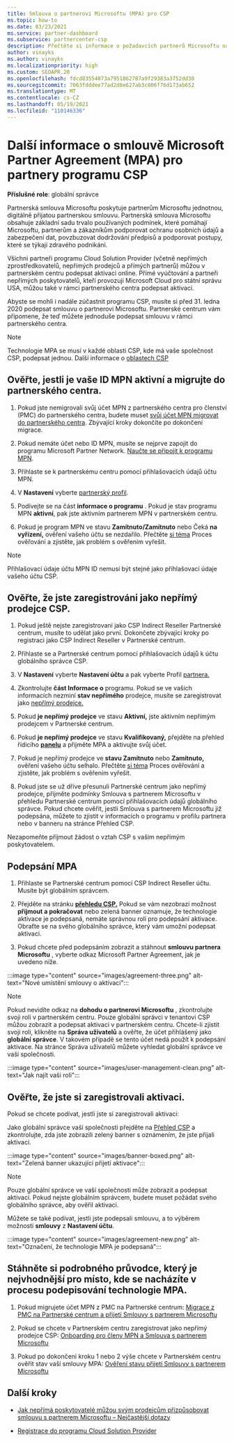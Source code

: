 ```yaml
---
title: Smlouva o partnerovi Microsoftu (MPA) pro CSP
ms.topic: how-to
ms.date: 03/23/2021
ms.service: partner-dashboard
ms.subservice: partnercenter-csp
description: Přečtěte si informace o požadavcích partnerů Microsoftu na partnery pro podepsání a ověření této sjednocené a digitálně přijatelné smlouvy o partnerovi od Microsoftu (MPA).
author: vinayks
ms.author: vinayks
ms.localizationpriority: high
ms.custom: SEOAPR.20
ms.openlocfilehash: fdcd83554073a7951862787a9f29383a3752dd30
ms.sourcegitcommit: 7063fdddee77ad2d8e627ab3c806f76d173ab652
ms.translationtype: MT
ms.contentlocale: cs-CZ
ms.lasthandoff: 05/19/2021
ms.locfileid: "110146336"
---
```

# <a name="learn-about-the-microsoft-partner-agreement-mpa-for-csp-program-partners"></a>Další informace o smlouvě Microsoft Partner Agreement (MPA) pro partnery programu CSP

**Příslušné role**: globální správce

Partnerská smlouva Microsoftu poskytuje partnerům Microsoftu jednotnou, digitálně přijatou partnerskou smlouvu. Partnerská smlouva Microsoftu obsahuje základní sadu trvalo používaných podmínek, které pomáhají Microsoftu, partnerům a zákazníkům podporovat ochranu osobních údajů a zabezpečení dat, povzbuzovat dodržování předpisů a podporovat postupy, které se týkají zdravého podnikání.

Všichni partneři programu Cloud Solution Provider (včetně nepřímých zprostředkovatelů, nepřímých prodejců a přímých partnerů) můžou v partnerském centru podepsat aktivaci online. Přímé vyúčtování a partneři nepřímých poskytovatelů, kteří provozují Microsoft Cloud pro státní správu USA, můžou také v rámci partnerského centra podepsat aktivaci.

Abyste se mohli i nadále zúčastnit programu CSP, musíte si před 31. ledna 2020 podepsat smlouvu o partnerovi Microsoftu. Partnerské centrum vám připomene, že teď můžete jednoduše podepsat smlouvu v rámci partnerského centra.

>[!NOTE]
>Technologie MPA se musí v každé oblasti CSP, kde má vaše společnost CSP, podepsat jednou. Další informace o [oblastech CSP](regional-authorization-overview.md) 

## <a name="verify-your-mpn-id-is-active-and-migrated-to-partner-center"></a>Ověřte, jestli je vaše ID MPN aktivní a migrujte do partnerského centra.

1. Pokud jste nemigrovali svůj účet MPN z partnerského centra pro členství (PMC) do partnerského centra, budete muset [svůj účet MPN migrovat do partnerského centra](move-pmc-pc-map.md). Zbývající kroky dokončíte po dokončení migrace. 

1. Pokud nemáte účet nebo ID MPN, musíte se nejprve zapojit do programu Microsoft Partner Network. [Naučte se připojit k programu MPN](mpn-create-a-partner-center-account.md).

1. Přihlaste se k partnerskému centru pomocí přihlašovacích údajů účtu MPN.
 
1. V **Nastavení** vyberte [partnerský profil](https://partner.microsoft.com/pcv/accountsettings/connectedpartnerprofile).

1. Podívejte se na část **informace o programu** . Pokud je stav programu MPN **aktivní**, pak jste aktivním partnerem MPN v partnerském centru.
 
1. Pokud je program MPN ve stavu **Zamítnuto/Zamítnuto** nebo Čeká **na vyřízení,** ověření vašeho účtu se nezdařilo. Přečtěte [si téma](verification-responses.md) Proces ověřování a zjistěte, jak problém s ověřením vyřešit.



>[!NOTE]
>Přihlašovací údaje účtu MPN ID nemusí být stejné jako přihlašovací údaje vašeho účtu CSP.

## <a name="confirm-you-are-enrolled-as-a-csp-indirect-reseller"></a>Ověřte, že jste zaregistrováni jako nepřímý prodejce CSP.

1. Pokud ještě nejste zaregistrovaní jako [](indirect-reseller-tasks-in-partner-center.md) CSP Indirect Reseller Partnerské centrum, musíte to udělat jako první. Dokončete zbývající kroky po registraci jako CSP Indirect Reseller v Partnerské centrum.

1. Přihlaste se a Partnerské centrum pomocí přihlašovacích údajů k účtu globálního správce CSP.

1. V **Nastavení** vyberte **Nastavení účtu** a pak vyberte Profil [partnera.](https://partner.microsoft.com/pcv/accountsettings/partnerprofile)

1. Zkontrolujte **část Informace o** programu. Pokud se ve vašich informacích nezminí **stav nepřímého** prodejce, musíte se zaregistrovat jako [nepřímý prodejce.](indirect-reseller-tasks-in-partner-center.md)

1. Pokud  **je nepřímý prodejce** ve stavu **Aktivní,** jste aktivním nepřímým prodejcem v Partnerské centrum.
 
4. Pokud  **je nepřímý prodejce** ve stavu **Kvalifikovaný,** přejděte na přehled řídicího [**panelu**](https://partner.microsoft.com/pcv/dashboard/overview) a přijměte MPA a aktivujte svůj účet.
 
1. Pokud je nepřímý prodejce ve **stavu Zamítnuto** nebo **Zamítnuto,** ověření vašeho účtu selhalo. Přečtěte [si téma](verification-responses.md) Proces ověřování a zjistěte, jak problém s ověřením vyřešit.

1. Pokud jste se už dříve přesunuli Partnerské centrum jako nepřímý prodejce, přijměte podmínky Smlouva s partnerem Microsoftu v přehledu Partnerské centrum pomocí přihlašovacích údajů globálního správce. Pokud chcete ověřit, jestli Smlouva s partnerem Microsoftu již [](https://partner.microsoft.com/pcv/accountsettings/partnerprofile)  podepsána, můžete to zjistit v informacích o programu v profilu partnera nebo v banneru na stránce Přehled CSP.

Nezapomeňte přijmout žádost o vztah CSP s vaším nepřímým poskytovatelem.

## <a name="sign-the-mpa"></a>Podepsání MPA

1. Přihlaste se Partnerské centrum pomocí CSP Indirect Reseller účtu. Musíte být globálním správcem.
1. Přejděte na stránku **[přehledu CSP.](https://partner.microsoft.com/pcv/dashboard/overview)**  Pokud se vám nezobrazí možnost **přijmout a pokračovat** nebo zelená banner oznamuje, že technologie aktivace je podepsaná, nemáte správnou roli pro podepsání aktivace. Obraťte se na svého globálního správce, který vám umožní podepsat aktivaci.

1. Pokud chcete před podepsáním zobrazit a stáhnout **smlouvu partnera Microsoftu** , vyberte odkaz Microsoft Partner Agreement, jak je uvedeno níže.

:::image type="content" source="images/agreement-three.png" alt-text="Nové umístění smlouvy o aktivaci":::

>[!NOTE]
>Pokud nevidíte odkaz na **dohodu o partnerovi Microsoftu** , zkontrolujte svoji roli v partnerském centru. Pouze globální správci v tenantovi CSP můžou zobrazit a podepsat aktivaci v partnerském centru. Chcete-li zjistit svoji roli, klikněte na **Správa uživatelů** a ověřte, že účet přihlášený jako **globální správce**. V takovém případě se tento účet nedá použít k podepsání aktivace. Na stránce Správa uživatelů můžete vyhledat globální správce ve vaší společnosti.

:::image type="content" source="images/user-management-clean.png" alt-text="Jak najít vaši roli":::

## <a name="verify-that-you-have-signed-the-mpa"></a>Ověřte, že jste si zaregistrovali aktivaci.

Pokud se chcete podívat, jestli jste si zaregistrovali aktivaci:

 Jako globální správce vaší společnosti přejděte na [Přehled CSP](https://partner.microsoft.com/pcv/dashboard/overview) a zkontrolujte, zda jste zobrazili zelený banner s oznámením, že jste přijali aktivaci.

 
:::image type="content" source="images/banner-boxed.png" alt-text="Zelená banner ukazující přijetí aktivace":::

>[!NOTE]
>Pouze globální správce ve vaší společnosti může zobrazit a podepsat aktivaci. Pokud nejste globálním správcem, budete muset požádat svého globálního správce, aby ověřil aktivaci.

Můžete se také podívat, jestli jste podepsali smlouvu, a to výběrem možnosti **smlouvy** z **Nastavení účtu**.

:::image type="content" source="images/agreement-new.png" alt-text="Označení, že technologie MPA je podepsaná":::


## <a name="download-the-step-by-step-guide-thats-right-for-where-you-are-in-the-mpa-signing-process"></a>Stáhněte si podrobného průvodce, který je nejvhodnější pro místo, kde se nacházíte v procesu podepisování technologie MPA.

1. Pokud migrujete účet MPN z PMC na Partnerské centrum: [Migrace z PMC na Partnerské centrum a přijetí Smlouvy s partnerem Microsoftu](https://assetsprod.microsoft.com/mpn/migrate-pmc-pc-mpa-guide.pptx)

2. Pokud se chcete v Partnerském centru zaregistrovat jako nepřímý prodejce CSP: [Onboarding pro členy MPN a Smlouva s partnerem Microsoftu](https://assetsprod.microsoft.com/mpn/onboard-pc-csp-mpn-mpa-guide.pptx)

3. Pokud po dokončení kroku 1 nebo 2 výše chcete v Partnerském centru ověřit stav vaší smlouvy MPA: [Ověření stavu přijetí Smlouvy s partnerem Microsoftu](https://assetsprod.microsoft.com/mpn/verify-mpa-acceptance-status.pptx)
 
## <a name="next-steps"></a>Další kroky

- [Jak nepřímá poskytovatelé můžou svým prodejcům přizpůsobovat smlouvu s partnerem Microsoftu – Nejčastější dotazy](mpa-indirect-provider-faq.md)

- [Registrace do programu Cloud Solution Provider](indirect-reseller-tasks-in-partner-center.md)
